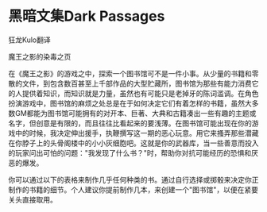 # 黑暗文集Dark Passages

狂龙Kulo翻译

魔王之影的染毒之页

在《魔王之影》的游戏之中，探索一个图书馆可不是一件小事。从少量的书籍和零散的文件，到包含数百甚至上千部作品的大型贮藏所，图书馆为那些有能力消费它的人提供着知识，而知识就是力量，虽然也有可能只是老掉牙的陈词滥调。在角色扮演游戏中，图书馆的麻烦之处总是在于如何决定它们有着怎样的书籍，虽然大多数GM都能为图书馆可能拥有的对开本、巨著、大典和古籍凑出一些有趣的主题或名字，但创意是有限的，而且往往比看起来的要浅薄。在图书馆可能出现在你的游戏中的时候，我决定伸出援手，执鞭撰写这一期的恶心玩意。用它来搔弄那些潜藏在你脖子上的头骨阁楼中的小小灰细胞吧。这就是你的武器库，当一些善意而投入的玩家问出可怕的问题："我发现了什么书？"时，帮助你对抗可能经历的恐惧和厌恶的爆发。

你可以通过以下的表格来制作几乎任何种类的书。通过自行选择或掷骰来决定你正制作的书籍的细节。个人建议你提前制作几本，来创建一个"图书馆"，以便在紧要关头直接取用。

 
